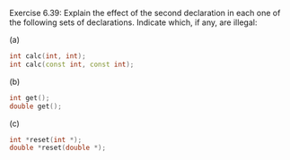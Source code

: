 Exercise 6.39: Explain the effect of the second declaration in each one of
the following sets of declarations. Indicate which, if any, are illegal:

(a)
```cpp
int calc(int, int);
int calc(const int, const int);
```
(b) 
```cpp
int get();
double get();
```
(c)
```cpp
int *reset(int *);
double *reset(double *);
```